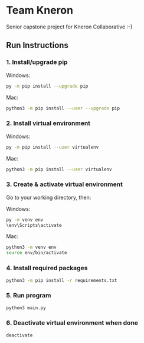 # Team Kneron
Senior capstone project for Kneron Collaborative :-)

## Run Instructions
### 1. Install/upgrade pip

Windows:
````bash
py -m pip install --upgrade pip
````

Mac:
````bash
python3 -m pip install --user --upgrade pip
````

### 2. Install virtual environment
Windows:
````bash
py -m pip install --user virtualenv
````

Mac:
````bash
python3 -m pip install --user virtualenv
````

### 3. Create & activate virtual environment
Go to your working directory, then:

Windows:
````bash
py -m venv env
\env\Scripts\activate
````

Mac:
````bash
python3 -m venv env
source env/bin/activate
````

### 4. Install required packages

````bash
python3 -m pip install -r requirements.txt
````

### 5. Run program
````bash
python3 main.py
````

### 6. Deactivate virtual environment when done
````bash
deactivate
````

